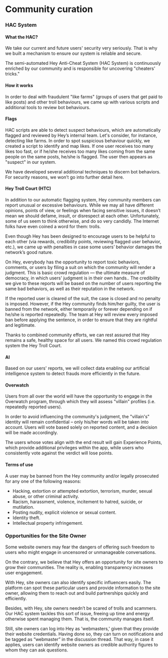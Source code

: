 # Community curation

### HAC System

#### What the HAC?

We take our current and future users' security very seriously. That is why we built a mechanism to ensure our system is reliable and secure.

The semi-automated Hey Anti-Cheat System \(HAC System\) is continuously enriched by our community and is responsible for uncovering "cheaters' tricks."

#### How it works

In order to deal with fraudulent "like farms" \(groups of users that get paid to like posts\) and other troll behaviours, we came up with various scripts and additional tools to review bot behaviours.

#### Flags

HAC scripts are able to detect suspect behaviours, which are automatically flagged and reviewed by Hey’s internal team. Let's consider, for instance, detecting like farms. In order to spot suspicious behaviour quickly, we created a script to identify and map likes. If one user receives too many likes too fast, or if he/she receives too many likes coming from the same people on the same posts, he/she is flagged. The user then appears as "suspect" in our system.

We have developed several additional techniques to discern bot behaviors. For security reasons, we won’t go into further detail here.

#### Hey Troll Court \(HTC\)

In addition to our automatic flagging system, Hey community members can report unusual or excessive behaviours. While we may all have different opinions, points of view, or feelings when facing sensitive issues, it doesn’t mean we should defame, insult, or disrespect at each other. Unfortunately, some of us seem to think otherwise, and do so very candidly. The Internet folks have even coined a word for them: trolls.

Even though Hey has been designed to encourage users to be helpful to each other \(via rewards, credibility points, reviewing flagged user behavior, etc.\), we came up with penalties in case some users’ behavior damages the network’s good nature.

On Hey, everybody has the opportunity to report toxic behaviors, comments, or users by filing a suit on which the community will render a judgment. This is basic crowd regulation — the ultimate measure of democracy, in which users' judgment is in their own hands.. The credibility we give to these reports will be based on the number of users reporting the same bad behaviors, as well as their reputation in the network.

If the reported user is cleared of the suit, the case is closed and no penalty is imposed. However, if the Hey community finds him/her guilty, the user is banned from the network, either temporarily or forever depending on if he/she is reported repeatedly. The team at Hey will review every imposed ban before applying the sentence, in order to ensure that they are rightful and legitimate.

Thanks to combined community efforts, we can rest assured that Hey remains a safe, healthy space for all users. We named this crowd regulation system the Hey Troll Court.

#### AI

Based on our users' reports, we will collect data enabling our artificial intelligence system to detect frauds more efficiently in the future.

#### Overwatch

Users from all over the world will have the opportunity to engage in the Overwatch program, through which they will assess "villain" profiles \(i.e. repeatedly reported users\).

In order to avoid influencing the community's judgment, the "villain's" identity will remain confidential – only his/her words will be taken into account. Users will vote based solely on reported content, and a decision will be made accordingly.

The users whose votes align with the end result will gain Experience Points, which provide additional privileges within the app, while users who consistently vote against the verdict will lose points.

#### Terms of use

A user may be banned from the Hey community and/or legally prosecuted for any one of the following reasons:

* Hacking, extortion or attempted extortion, terrorism, murder, sexual abuse, or other criminal activity.
* Racism, harassment, violence, incitement to hatred, suicide, or mutilation.
* Posting nudity, explicit violence or sexual content.
* Identity theft.
* Intellectual property infringement.

### Opportunities for the Site Owner

Some website owners may fear the dangers of offering such freedom to users who might engage in uncensored or unmanageable conversations.

On the contrary, we believe that Hey offers an opportunity for site owners to grow their communities. The reality is, enabling transparency increases user engagement.

With Hey, site owners can also identify specific influencers easily. The platform can spot these particular users and provide information to the site owner, allowing them to reach out and build partnerships quickly and efficiently.

Besides, with Hey, site owners needn’t be scared of trolls and scammers. Our HAC system tackles this sort of issue, freeing up time and energy otherwise spent managing them. That is, the community manages itself.

Still, site owners can log into Hey as 'webmasters,' given that they provide their website credentials. Having done so, they can turn on notifications and be tagged as “webmaster” in the discussion thread. That way, in case it applies, users can identify website owners as credible authority figures to whom they can ask questions.

